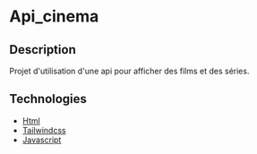 # Api_cinema

## Description

Projet d'utilisation d'une api pour afficher des films et des séries.

## Technologies

- [Html](https://developer.mozilla.org/en-US/docs/Web/HTML)
- [Tailwindcss](https://tailwindcss.com/)
- [Javascript](https://developer.mozilla.org/en-US/docs/Web/JavaScript)


